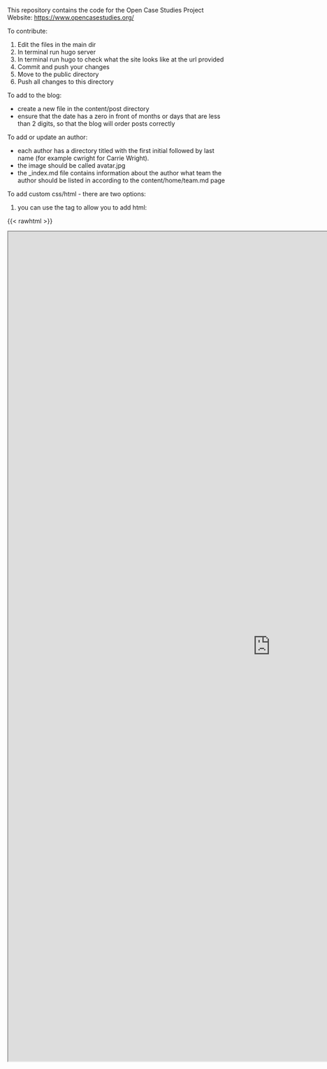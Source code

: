 This repository contains the code for the Open Case Studies Project Website: https://www.opencasestudies.org/ 

To contribute:

1) Edit the files in the main dir
2) In terminal run hugo server
3) In terminal run hugo to check what the site looks like at the url provided
4) Commit and push your changes
5) Move to the public directory
6) Push all changes to this directory

To add to the blog:

- create a new file in the content/post directory
- ensure that the date has a zero in front of months or days that are less than 2 digits, so that the blog will order posts correctly

To add or update an author:

- each author has a directory titled with the first initial followed by last name (for example cwright for Carrie Wright).
- the image should be called avatar.jpg 
- the _index.md file contains information about the author what team the author should be listed in according to the content/home/team.md page


To add custom css/html - there are two options:
1) you can use the <rawhtml> tag to allow you to add html:

{{< rawhtml >}}
<p style="margin-right: .7em"; align="center" ><iframe src="https://www.opencasestudies.org/OCS_search/" width="1200" height="1900" </iframe></p>
{{< /rawhtml >}}

2)
Custom css/html can be added in the layouts/shortcodes files.

For example,  (NOTE: this is not currently being used), but one the code to embed the search table is within the ocstable.html file within this directory. 

This could then be added to files inside content/home like so:
` {{< ocstable >}}`

To add files to the site, adding it to the config/_default/menus.toml file.

This website was made with the following tools:

# [Academic Kickstart](https://sourcethemes.com/academic/)

**Academic** makes it easy to create a beautiful website for free using Markdown, Jupyter, or RStudio. Customize anything on your site with widgets, themes, and language packs. [Check out the latest demo](https://academic-demo.netlify.com/) of what you'll get in less than 10 minutes, or [view the showcase](https://sourcethemes.com/academic/#expo).

**Academic Kickstart** provides a minimal template to kickstart your new website.

- [**Get Started**](#install)
- [View the documentation](https://sourcethemes.com/academic/docs/)
- [Ask a question](http://discuss.gohugo.io/)
- [Request a feature or report a bug](https://github.com/gcushen/hugo-academic/issues)
- Updating? View the [Update Guide](https://sourcethemes.com/academic/docs/update/) and [Release Notes](https://sourcethemes.com/academic/updates/)
- Support development of Academic:
  - [Donate a coffee](https://paypal.me/cushen)
  - [Become a backer on Patreon](https://www.patreon.com/cushen)
  - [Decorate your laptop or journal with an Academic sticker](https://www.redbubble.com/people/neutreno/works/34387919-academic)
  - [Wear the T-shirt](https://academic.threadless.com/)

[![Screenshot](https://raw.githubusercontent.com/gcushen/hugo-academic/master/academic.png)](https://github.com/gcushen/hugo-academic/)

## Install

You can choose from one of the following four methods to install:

* [**one-click install using your web browser (recommended)**](https://sourcethemes.com/academic/docs/install/#install-with-web-browser)
* [install on your computer using **Git** with the Command Prompt/Terminal app](https://sourcethemes.com/academic/docs/install/#install-with-git)
* [install on your computer by downloading the **ZIP files**](https://sourcethemes.com/academic/docs/install/#install-with-zip)
* [install on your computer with **RStudio**](https://sourcethemes.com/academic/docs/install/#install-with-rstudio)

Then [personalize your new site](https://sourcethemes.com/academic/docs/get-started/).

## Ecosystem

* **[Academic Admin](https://github.com/sourcethemes/academic-admin):** An admin tool to import publications from BibTeX or import assets for an offline site
* **[Academic Scripts](https://github.com/sourcethemes/academic-scripts):** Scripts to help migrate content to new versions of Academic

## License

Copyright 2017-present [George Cushen](https://georgecushen.com).

Released under the [MIT](https://github.com/sourcethemes/academic-kickstart/blob/master/LICENSE.md) license.

[![Analytics](https://ga-beacon.appspot.com/UA-78646709-2/academic-kickstart/readme?pixel)](https://github.com/igrigorik/ga-beacon)
=======
Open Case Studies 
==================

* GitHub organization with all case study repositories: [https://github.com/opencasestudies](https://github.com/opencasestudies). 

Note that the DT search table is hosted at this URL (http://www.opencasestudies.org/OCS_search/) from a separate repo: https://github.com/opencasestudies/OCS_search

The html code used is located within the `layouts/shortcodes` directory and added to the markdown files within the `content/home/` directory using `{{<>}}` labels. The `config/_default` directory has the files for the overall layout of the site. Use `hugo server` to preview what the website looks like before pushing to the repo. Follow this by `hugo` to generate any additional files to be added to the `public` directory. The `public` directory is a submodule that points to a different repo that the final changes to the website are pushed to if you commit and push changes to that directory. That repo lives at: https://github.com/opencasestudies/opencasestudies.github.io. If you have challenges look at the [hugo documentation](https://gohugo.io/) for any updates. This is typically why things may not be working as expected.
